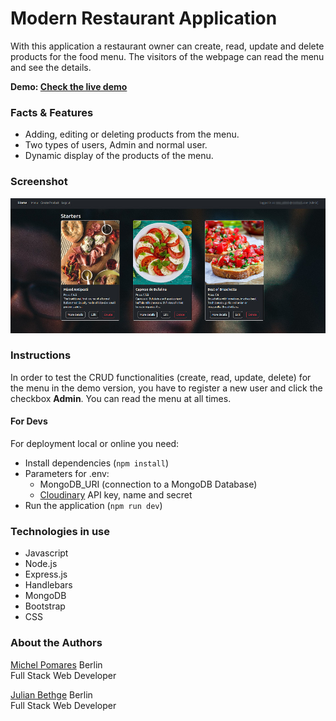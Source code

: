 # Modern Restaurant Application

With this application a restaurant owner can create, read, update and delete products for the food menu. The visitors of the webpage can read the menu and see the details.

**Demo: [Check the live demo](https://modern-restaurant-application.adaptable.app)**

### Facts & Features
- Adding, editing or deleting products from the menu.
- Two types of users, Admin and normal user.
- Dynamic display of the products of the menu.

### Screenshot
![Screenshot](/public/images/screen.jpg)

### Instructions
In order to test the CRUD functionalities (create, read, update, delete) for the menu in the demo version, you have to register a new user and click the checkbox **Admin**.
You can read the menu at all times.

#### For Devs
For deployment local or online you need:
- Install dependencies (`npm install`)
- Parameters for .env:
    - MongoDB_URI (connection to a MongoDB Database)
    - [Cloudinary](https://cloudinary.com/) API key, name and secret
- Run the application (`npm run dev`) 

### Technologies in use
- Javascript
- Node.js
- Express.js
- Handlebars
- MongoDB
- Bootstrap
- CSS

### About the Authors
[Michel Pomares](https://github.com/Michel537)
Berlin  
Full Stack Web Developer

[Julian Bethge](https://github.com/julianBethge)
Berlin  
Full Stack Web Developer
